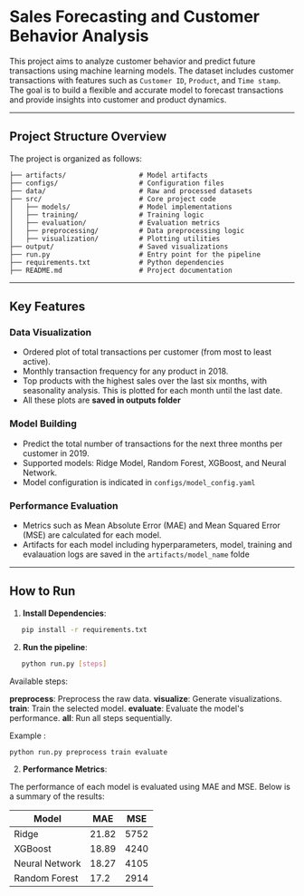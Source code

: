 # Sales Forecasting and Customer Behavior Analysis

This project aims to analyze customer behavior and predict future transactions using machine learning models. The dataset includes customer transactions with features such as `Customer ID`, `Product`, and `Time stamp`. The goal is to build a flexible and accurate model to forecast transactions and provide insights into customer and product dynamics.

---

## **Project Structure Overview**

The project is organized as follows:

```plaintext
├── artifacts/                  # Model artifacts
├── configs/                    # Configuration files
├── data/                       # Raw and processed datasets
├── src/                        # Core project code
│   ├── models/                 # Model implementations
│   ├── training/               # Training logic
│   ├── evaluation/             # Evaluation metrics
│   ├── preprocessing/          # Data preprocessing logic
│   ├── visualization/          # Plotting utilities
├── output/                     # Saved visualizations
├── run.py                      # Entry point for the pipeline
├── requirements.txt            # Python dependencies
├── README.md                   # Project documentation
```

---

## **Key Features**

### **Data Visualization**

- Ordered plot of total transactions per customer (from most to least active).
- Monthly transaction frequency for any product in 2018.
- Top products with the highest sales over the last six months, with seasonality analysis. This is plotted for each month until the last date.
- All these plots are **saved in outputs folder**

### **Model Building**

- Predict the total number of transactions for the next three months per customer in 2019.
- Supported models: Ridge Model, Random Forest, XGBoost, and Neural Network.
- Model configuration is indicated in  `configs/model_config.yaml`

### **Performance Evaluation**

- Metrics such as Mean Absolute Error (MAE) and Mean Squared Error (MSE) are calculated for each model.
- Artifacts for each model including hyperparameters, model, training and evalauation logs are saved in the `artifacts/model_name` folde

---

## **How to Run**

1. **Install Dependencies**:

```bash
   pip install -r requirements.txt
 ```

2. **Run the pipeline**:

```bash
   python run.py [steps]
 ```

Available steps:

**preprocess**: Preprocess the raw data.
**visualize**: Generate visualizations.
**train**: Train the selected model.
**evaluate**: Evaluate the model's performance.
**all**: Run all steps sequentially.

Example :

```bash
python run.py preprocess train evaluate
```

2. **Performance Metrics**:

The performance of each model is evaluated using MAE and MSE. Below is a summary of the results:

| Model          | MAE   | MSE   |
|----------------|-------|-------|
| Ridge          | 21.82 | 5752  |
| XGBoost        | 18.89 | 4240  |
| Neural Network | 18.27 | 4105  |
| Random Forest  | 17.2  | 2914  |
